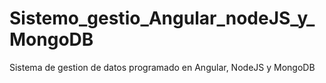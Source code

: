 # Sistemo_gestio_Angular_nodeJS_y_MongoDB
Sistema de gestion de datos programado en Angular, NodeJS y MongoDB
